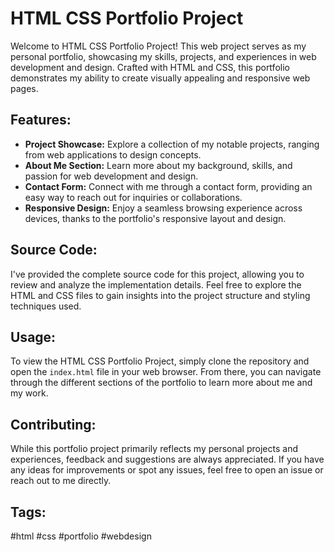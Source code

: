 # HTML CSS Portfolio Project

Welcome to HTML CSS Portfolio Project! This web project serves as my personal portfolio, showcasing my skills, projects, and experiences in web development and design. Crafted with HTML and CSS, this portfolio demonstrates my ability to create visually appealing and responsive web pages.

## Features:

- **Project Showcase:** Explore a collection of my notable projects, ranging from web applications to design concepts.
- **About Me Section:** Learn more about my background, skills, and passion for web development and design.
- **Contact Form:** Connect with me through a contact form, providing an easy way to reach out for inquiries or collaborations.
- **Responsive Design:** Enjoy a seamless browsing experience across devices, thanks to the portfolio's responsive layout and design.

## Source Code:

I've provided the complete source code for this project, allowing you to review and analyze the implementation details. Feel free to explore the HTML and CSS files to gain insights into the project structure and styling techniques used.

## Usage:

To view the HTML CSS Portfolio Project, simply clone the repository and open the `index.html` file in your web browser. From there, you can navigate through the different sections of the portfolio to learn more about me and my work.

## Contributing:

While this portfolio project primarily reflects my personal projects and experiences, feedback and suggestions are always appreciated. If you have any ideas for improvements or spot any issues, feel free to open an issue or reach out to me directly.

## Tags:

#html #css #portfolio #webdesign

